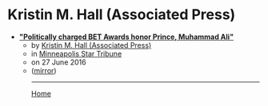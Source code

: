 # Kristin M. Hall (Associated Press)

 - [**"Politically charged BET Awards honor Prince, Muhammad Ali"**](https://www.startribune.com/politically-charged-bet-awards-honor-prince-muhammad-ali/384492881/)<ul><li>by [Kristin M. Hall (Associated Press)](../../../authors/associated-press/kristin-m-hall/index.md)</li><li>in [Minneapolis Star Tribune](https://www.startribune.com/)</li><li>on 27 June 2016</li><li>([mirror](https://web.archive.org/web/*/https://www.startribune.com/politically-charged-bet-awards-honor-prince-muhammad-ali/384492881/))</li><ul>

----

[Home](../index.md)
